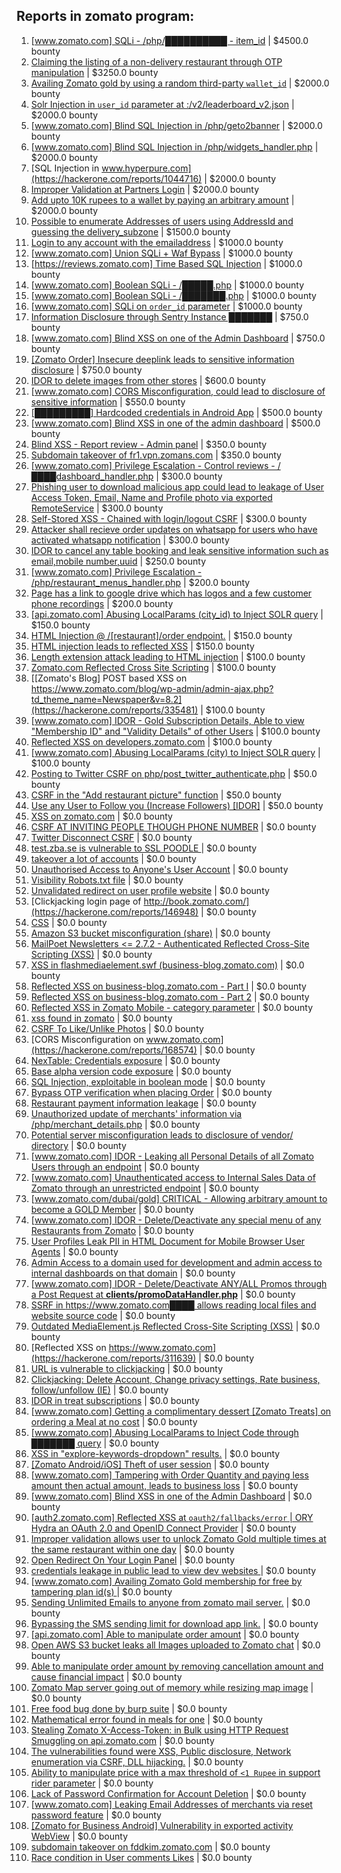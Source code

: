 ## Reports in zomato program:
1. [[www.zomato.com] SQLi - /php/██████████ - item_id](https://hackerone.com/reports/403616) | $4500.0 bounty
2. [Claiming the listing of a non-delivery restaurant through OTP manipulation](https://hackerone.com/reports/1330529) | $3250.0 bounty
3. [Availing Zomato gold by using a random third-party `wallet_id`](https://hackerone.com/reports/938021) | $2000.0 bounty
4. [Solr Injection in `user_id` parameter at :/v2/leaderboard_v2.json](https://hackerone.com/reports/952501) | $2000.0 bounty
5. [[www.zomato.com] Blind SQL Injection in /php/geto2banner](https://hackerone.com/reports/838855) | $2000.0 bounty
6. [[www.zomato.com] Blind SQL Injection in /php/widgets_handler.php](https://hackerone.com/reports/836079) | $2000.0 bounty
7. [SQL Injection in www.hyperpure.com](https://hackerone.com/reports/1044716) | $2000.0 bounty
8. [Improper Validation at Partners Login](https://hackerone.com/reports/990048) | $2000.0 bounty
9. [Add upto 10K rupees to a wallet by paying an arbitrary amount](https://hackerone.com/reports/1408782) | $2000.0 bounty
10. [Possible to enumerate Addresses of users using AddressId and guessing the delivery_subzone](https://hackerone.com/reports/514897) | $1500.0 bounty
11. [Login to any account with the emailaddress](https://hackerone.com/reports/245408) | $1000.0 bounty
12. [[www.zomato.com] Union SQLi + Waf Bypass](https://hackerone.com/reports/258582) | $1000.0 bounty
13. [[https://reviews.zomato.com] Time Based SQL Injection](https://hackerone.com/reports/300176) | $1000.0 bounty
14. [[www.zomato.com] Boolean SQLi - /█████.php](https://hackerone.com/reports/297534) | $1000.0 bounty
15. [[www.zomato.com] Boolean SQLi - /███████.php](https://hackerone.com/reports/301257) | $1000.0 bounty
16. [[www.zomato.com] SQLi on `order_id` parameter](https://hackerone.com/reports/358669) | $1000.0 bounty
17. [Information Disclosure through Sentry Instance ███████](https://hackerone.com/reports/697512) | $750.0 bounty
18. [[www.zomato.com] Blind XSS on one of the Admin Dashboard](https://hackerone.com/reports/724889) | $750.0 bounty
19. [[Zomato Order] Insecure deeplink leads to sensitive information disclosure](https://hackerone.com/reports/532225) | $750.0 bounty
20. [IDOR to delete images from other stores](https://hackerone.com/reports/404797) | $600.0 bounty
21. [[www.zomato.com] CORS Misconfiguration, could lead to disclosure of sensitive information](https://hackerone.com/reports/426165) | $550.0 bounty
22. [[█████████] Hardcoded credentials in Android App](https://hackerone.com/reports/246995) | $500.0 bounty
23. [[www.zomato.com] Blind XSS in one of the admin dashboard](https://hackerone.com/reports/461272) | $500.0 bounty
24. [Blind XSS - Report review - Admin panel](https://hackerone.com/reports/314126) | $350.0 bounty
25. [Subdomain takeover of fr1.vpn.zomans.com](https://hackerone.com/reports/1182864) | $350.0 bounty
26. [[www.zomato.com] Privilege Escalation - Control reviews - /████dashboard_handler.php](https://hackerone.com/reports/300099) | $300.0 bounty
27. [Phishing user to download malicious app could lead to leakage of User Access Token, Email, Name and Profile photo via exported RemoteService](https://hackerone.com/reports/384257) | $300.0 bounty
28. [Self-Stored XSS - Chained with login/logout CSRF](https://hackerone.com/reports/632017) | $300.0 bounty
29. [Attacker shall recieve order updates on whatsapp for users who have activated whatsapp notification](https://hackerone.com/reports/1523584) | $300.0 bounty
30. [IDOR to cancel any table booking and leak sensitive information such as email,mobile number,uuid](https://hackerone.com/reports/265258) | $250.0 bounty
31. [[www.zomato.com] Privilege Escalation - /php/restaurant_menus_handler.php](https://hackerone.com/reports/300454) | $200.0 bounty
32. [Page has a link to google drive which has logos and a few customer phone recordings](https://hackerone.com/reports/864712) | $200.0 bounty
33. [[api.zomato.com] Abusing LocalParams (city_id) to Inject SOLR query](https://hackerone.com/reports/953203) | $150.0 bounty
34. [HTML Injection @ /[restaurant]/order endpoint.](https://hackerone.com/reports/738810) | $150.0 bounty
35. [HTML injection leads to reflected XSS](https://hackerone.com/reports/743345) | $150.0 bounty
36. [Length extension attack leading to HTML injection](https://hackerone.com/reports/251572) | $100.0 bounty
37. [Zomato.com Reflected Cross Site Scripting](https://hackerone.com/reports/303522) | $100.0 bounty
38. [[Zomato's Blog] POST based XSS on https://www.zomato.com/blog/wp-admin/admin-ajax.php?td_theme_name=Newspaper&v=8.2](https://hackerone.com/reports/335481) | $100.0 bounty
39. [[www.zomato.com] IDOR - Gold Subscription Details, Able to view "Membership ID" and "Validity Details" of other Users](https://hackerone.com/reports/344145) | $100.0 bounty
40. [Reflected XSS on developers.zomato.com](https://hackerone.com/reports/418823) | $100.0 bounty
41. [[www.zomato.com] Abusing LocalParams (city) to Inject SOLR query](https://hackerone.com/reports/844428) | $100.0 bounty
42. [Posting to Twitter CSRF on php/post_twitter_authenticate.php](https://hackerone.com/reports/249234) | $50.0 bounty
43. [CSRF in the "Add restaurant picture" function](https://hackerone.com/reports/169699) | $50.0 bounty
44. [Use any User to Follow you (Increase Followers) [IDOR]](https://hackerone.com/reports/245969) | $50.0 bounty
45. [XSS on zomato.com](https://hackerone.com/reports/143294) | $0.0 bounty
46. [CSRF AT INVITING PEOPLE THOUGH PHONE NUMBER](https://hackerone.com/reports/113865) | $0.0 bounty
47. [Twitter Disconnect CSRF](https://hackerone.com/reports/114127) | $0.0 bounty
48. [test.zba.se is vulnerable to SSL POODLE  ](https://hackerone.com/reports/201520) | $0.0 bounty
49. [takeover a lot of accounts](https://hackerone.com/reports/180388) | $0.0 bounty
50. [Unauthorised Access to Anyone's User Account](https://hackerone.com/reports/202921) | $0.0 bounty
51. [Visibility  Robots.txt file](https://hackerone.com/reports/156182) | $0.0 bounty
52. [Unvalidated redirect on user profile website](https://hackerone.com/reports/143265) | $0.0 bounty
53. [Clickjacking login page of http://book.zomato.com/](https://hackerone.com/reports/146948) | $0.0 bounty
54. [CSS](https://hackerone.com/reports/145686) | $0.0 bounty
55. [Amazon S3 bucket misconfiguration (share)](https://hackerone.com/reports/229690) | $0.0 bounty
56. [MailPoet Newsletters <= 2.7.2 - Authenticated Reflected Cross-Site Scripting (XSS)](https://hackerone.com/reports/200355) | $0.0 bounty
57. [XSS in flashmediaelement.swf (business-blog.zomato.com)](https://hackerone.com/reports/200351) | $0.0 bounty
58. [Reflected XSS on business-blog.zomato.com - Part I](https://hackerone.com/reports/137905) | $0.0 bounty
59. [Reflected XSS on business-blog.zomato.com - Part 2](https://hackerone.com/reports/137906) | $0.0 bounty
60. [Reflected XSS in Zomato Mobile - category parameter](https://hackerone.com/reports/230119) | $0.0 bounty
61. [xss found in zomato](https://hackerone.com/reports/240989) | $0.0 bounty
62. [CSRF To Like/Unlike Photos](https://hackerone.com/reports/230837) | $0.0 bounty
63. [CORS Misconfiguration on www.zomato.com](https://hackerone.com/reports/168574) | $0.0 bounty
64. [NexTable: Credentials exposure](https://hackerone.com/reports/120941) | $0.0 bounty
65. [Base alpha version code exposure](https://hackerone.com/reports/167859) | $0.0 bounty
66. [SQL Injection, exploitable in boolean mode](https://hackerone.com/reports/246412) | $0.0 bounty
67. [Bypass OTP verification when placing Order](https://hackerone.com/reports/247158) | $0.0 bounty
68. [Restaurant payment information leakage](https://hackerone.com/reports/252043) | $0.0 bounty
69. [Unauthorized update of merchants' information via /php/merchant_details.php](https://hackerone.com/reports/255651) | $0.0 bounty
70. [Potential server misconfiguration leads to disclosure of vendor/ directory](https://hackerone.com/reports/271391) | $0.0 bounty
71. [[www.zomato.com] IDOR - Leaking all Personal Details of all Zomato Users through an endpoint](https://hackerone.com/reports/269937) | $0.0 bounty
72. [[www.zomato.com] Unauthenticated access to Internal Sales Data of Zomato through an unrestricted endpoint](https://hackerone.com/reports/263535) | $0.0 bounty
73. [[www.zomato.com/dubai/gold] CRITICAL - Allowing arbitrary amount to become a GOLD Member](https://hackerone.com/reports/254211) | $0.0 bounty
74. [[www.zomato.com] IDOR - Delete/Deactivate any special menu of any Restaurants from Zomato](https://hackerone.com/reports/264919) | $0.0 bounty
75. [User Profiles Leak PII in HTML Document for Mobile Browser User Agents](https://hackerone.com/reports/288596) | $0.0 bounty
76. [Admin Access to a domain used for development and admin access to internal dashboards on that domain](https://hackerone.com/reports/271407) | $0.0 bounty
77. [[www.zomato.com] IDOR - Delete/Deactivate ANY/ALL Promos through a Post Request at **clients/promoDataHandler.php**](https://hackerone.com/reports/264754) | $0.0 bounty
78. [SSRF in https://www.zomato.com████ allows reading local files and website source code](https://hackerone.com/reports/271224) | $0.0 bounty
79. [Outdated MediaElement.js Reflected Cross-Site Scripting (XSS)](https://hackerone.com/reports/155228) | $0.0 bounty
80. [Reflected XSS on https://www.zomato.com](https://hackerone.com/reports/311639) | $0.0 bounty
81. [URL is vulnerable to clickjacking](https://hackerone.com/reports/337219) | $0.0 bounty
82. [Clickjacking: Delete Account, Change privacy settings, Rate business, follow/unfollow (IE)](https://hackerone.com/reports/338569) | $0.0 bounty
83. [IDOR in treat subscriptions](https://hackerone.com/reports/313050) | $0.0 bounty
84. [[www.zomato.com] Getting a complimentary dessert [Zomato Treats] on ordering a Meal at no cost](https://hackerone.com/reports/321938) | $0.0 bounty
85. [[www.zomato.com] Abusing LocalParams to Inject Code through ███████ query](https://hackerone.com/reports/341600) | $0.0 bounty
86. [XSS in "explore-keywords-dropdown" results.](https://hackerone.com/reports/347567) | $0.0 bounty
87. [[Zomato Android/iOS] Theft of user session](https://hackerone.com/reports/328486) | $0.0 bounty
88. [[www.zomato.com] Tampering with Order Quantity and paying less amount then actual amount, leads to business loss](https://hackerone.com/reports/403783) | $0.0 bounty
89. [[www.zomato.com] Blind XSS in one of the Admin Dashboard](https://hackerone.com/reports/419731) | $0.0 bounty
90. [[auth2.zomato.com] Reflected XSS at `oauth2/fallbacks/error` | ORY Hydra an OAuth 2.0 and OpenID Connect Provider](https://hackerone.com/reports/456333) | $0.0 bounty
91. [Improper validation allows user to unlock Zomato Gold multiple times at the same restaurant within one day](https://hackerone.com/reports/486629) | $0.0 bounty
92. [Open Redirect On Your Login Panel](https://hackerone.com/reports/473064) | $0.0 bounty
93. [ credentials leakage in public lead to view dev websites ](https://hackerone.com/reports/511440) | $0.0 bounty
94. [[www.zomato.com] Availing Zomato Gold membership for free by tampering plan id(s) ](https://hackerone.com/reports/511044) | $0.0 bounty
95. [Sending Unlimited Emails to anyone from zomato mail server.](https://hackerone.com/reports/518928) | $0.0 bounty
96. [Bypassing the SMS sending limit for download app link.](https://hackerone.com/reports/517711) | $0.0 bounty
97. [[api.zomato.com] Able to manipulate order amount](https://hackerone.com/reports/512968) | $0.0 bounty
98. [Open AWS S3 bucket leaks all Images uploaded to Zomato chat](https://hackerone.com/reports/507097) | $0.0 bounty
99. [Able to manipulate order amount by removing cancellation amount and cause financial impact](https://hackerone.com/reports/614523) | $0.0 bounty
100. [Zomato Map server going out of memory while resizing map image](https://hackerone.com/reports/751904) | $0.0 bounty
101. [Free food bug done by burp suite](https://hackerone.com/reports/762883) | $0.0 bounty
102. [Mathematical error  found in meals for one](https://hackerone.com/reports/819333) | $0.0 bounty
103. [Stealing Zomato X-Access-Token: in Bulk using HTTP Request Smuggling on api.zomato.com](https://hackerone.com/reports/771666) | $0.0 bounty
104. [ The vulnerabilities found were XSS, Public disclosure, Network enumeration via CSRF, DLL hijacking.](https://hackerone.com/reports/927413) | $0.0 bounty
105. [Ability to manipulate price with a max threshold of `<1 Rupee` in support rider parameter](https://hackerone.com/reports/927661) | $0.0 bounty
106. [Lack of Password Confirmation  for Account Deletion](https://hackerone.com/reports/950471) | $0.0 bounty
107. [[www.zomato.com] Leaking Email Addresses of merchants via reset password feature](https://hackerone.com/reports/293490) | $0.0 bounty
108. [[Zomato for Business Android] Vulnerability in exported activity WebView](https://hackerone.com/reports/537670) | $0.0 bounty
109. [subdomain takeover on fddkim.zomato.com](https://hackerone.com/reports/1130376) | $0.0 bounty
110. [Race condition in User comments  Likes](https://hackerone.com/reports/1409913) | $0.0 bounty